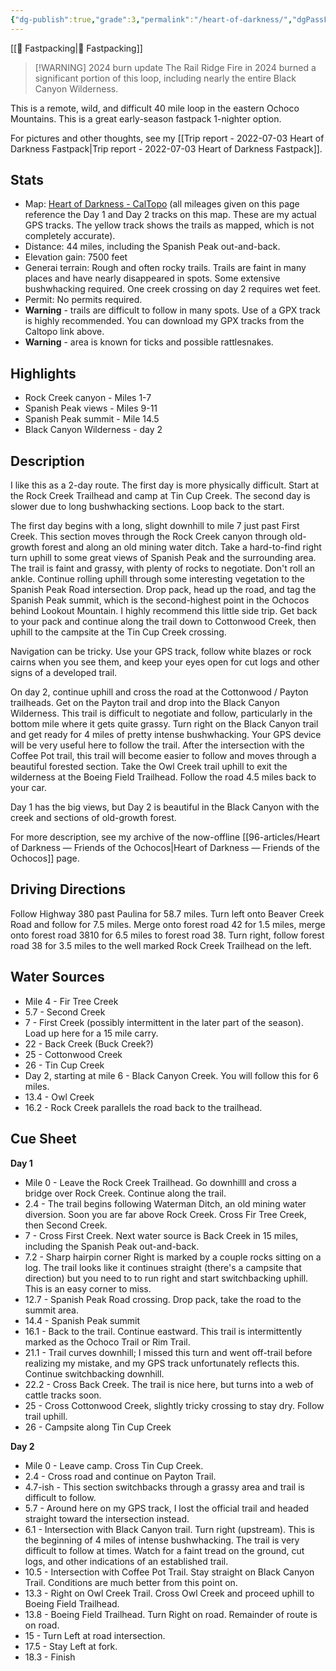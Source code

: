 ```yaml
---
{"dg-publish":true,"grade":3,"permalink":"/heart-of-darkness/","dgPassFrontmatter":true}
---
```



[[📘 Fastpacking\|📘 Fastpacking]]


> [!WARNING] 2024 burn update
> The Rail Ridge Fire in 2024 burned a significant portion of this loop, including nearly the entire Black Canyon Wilderness.


This is a remote, wild, and difficult 40 mile loop in the eastern Ochoco Mountains. This is a great early-season fastpack 1-nighter option.

For pictures and other thoughts, see my [[Trip report - 2022-07-03 Heart of Darkness Fastpack\|Trip report - 2022-07-03 Heart of Darkness Fastpack]].

## Stats

* Map: [Heart of Darkness - CalTopo](https://caltopo.com/m/EAUN) (all mileages given on this page reference the Day 1 and Day 2 tracks on this map. These are my actual GPS tracks. The yellow track shows the trails as mapped, which is not completely accurate).
* Distance: 44 miles, including the Spanish Peak out-and-back.
* Elevation gain: 7500 feet
* Generai terrain: Rough and often rocky trails. Trails are faint in many places and have nearly disappeared in spots. Some extensive bushwhacking required. One creek crossing  on day 2 requires wet feet.
* Permit: No permits required.
* **Warning** - trails are difficult to follow in many spots. Use of a GPX track is highly recommended. You can download my GPX tracks from the Caltopo link above.
* **Warning** - area is known for ticks and possible rattlesnakes.

## Highlights

* Rock Creek canyon - Miles 1-7
* Spanish Peak views - Miles 9-11
* Spanish Peak summit - Mile 14.5
* Black Canyon Wilderness - day 2

## Description

I like this as a 2-day route. The first day is more physically difficult. Start at the Rock Creek Trailhead and camp at Tin Cup Creek. The second day is slower due to long bushwhacking sections. Loop back to the start.

The first day begins with a long, slight downhill to mile 7 just past First Creek. This section moves through the Rock Creek canyon through old-growth forest and along an old mining water ditch. Take a hard-to-find right turn uphill to some great views of Spanish Peak and the surrounding area. The trail is faint and grassy, with plenty of rocks to negotiate. Don't roll an ankle. Continue rolling uphill through some interesting vegetation to the Spanish Peak Road intersection. Drop pack, head up the road, and tag the Spanish Peak summit, which is the second-highest point in the Ochocos behind Lookout Mountain. I highly recommend this little side trip. Get back to your pack and continue along the trail down to Cottonwood Creek, then uphill to the campsite at the Tin Cup Creek crossing.

Navigation can be tricky. Use your GPS track, follow white blazes or rock cairns when you see them, and keep your eyes open for cut logs and other signs of a developed trail.

On day 2, continue uphill and cross the road at the Cottonwood / Payton trailheads. Get on the Payton trail and drop into the Black Canyon Wilderness. This trail is difficult to negotiate and follow, particularly in the bottom mile where it gets quite grassy. Turn right on the Black Canyon trail and get ready for 4 miles of pretty intense bushwhacking. Your GPS device will be very useful here to follow the trail. After the intersection with the Coffee Pot trail, this trail will become easier to follow and moves through a beautiful forested section. Take the Owl Creek trail uphill to exit the wilderness at the Boeing Field Trailhead. Follow the road 4.5 miles back to your car.

Day 1 has the big views, but Day 2 is beautiful in the Black Canyon with the creek and sections of old-growth forest.

For more description, see my archive of the now-offline [[96-articles/Heart of Darkness — Friends of the Ochocos\|Heart of Darkness — Friends of the Ochocos]] page.

## Driving Directions

Follow Highway 380 past Paulina for 58.7 miles. Turn left onto Beaver Creek Road and follow for 7.5 miles. Merge onto forest road 42 for 1.5 miles, merge onto forest road 3810 for 6.5 miles to forest road 38. Turn right, follow forest road 38 for 3.5 miles to the well marked Rock Creek Trailhead on the left.

## Water Sources

* Mile 4 - Fir Tree Creek
* 5.7 - Second Creek
* 7 - First Creek (possibly intermittent in the later part of the season). Load up here for a 15 mile carry.
* 22 - Back Creek (Buck Creek?)
* 25 - Cottonwood Creek
* 26 - Tin Cup Creek
* Day 2, starting at mile 6 - Black Canyon Creek. You will follow this for 6 miles.
* 13.4 - Owl Creek
* 16.2 - Rock Creek parallels the road back to the trailhead.

## Cue Sheet

**Day 1**

* Mile 0 - Leave the Rock Creek Trailhead. Go downhilll and cross a bridge over Rock Creek. Continue along the trail.
* 2.4 - The trail begins following Waterman Ditch, an old mining water diversion. Soon you are far above Rock Creek. Cross Fir Tree Creek, then Second Creek.
* 7 - Cross First Creek. Next water source is Back Creek in 15 miles, including the Spanish Peak out-and-back.
* 7.2 - Sharp hairpin corner Right is marked by a couple rocks sitting on a log. The trail looks like it continues straight (there's a campsite that direction) but you need to to run right and start switchbacking uphill. This is an easy corner to miss.
* 12.7 - Spanish Peak Road crossing. Drop pack, take the road to the summit area.
* 14.4 - Spanish Peak summit
* 16.1 - Back to the trail. Continue eastward. This trail is intermittently marked as the Ochoco Trail or Rim Trail.
* 21.1 - Trail curves downhill; I missed this turn and went off-trail before realizing my mistake, and my GPS track unfortunately reflects this. Continue switchbacking downhill.
* 22.2 - Cross Back Creek. The trail is nice here, but turns into a web of cattle tracks soon.
* 25 - Cross Cottonwood Creek, slightly tricky crossing to stay dry. Follow trail uphill.
* 26 - Campsite along Tin Cup Creek

**Day 2**

* Mile 0 - Leave camp. Cross Tin Cup Creek.
* 2.4 - Cross road and continue on Payton Trail.
* 4.7-ish - This section switchbacks through a grassy area and trail is difficult to follow.
* 5.7 - Around here on my GPS track, I lost the official trail and headed straight toward the intersection instead.
* 6.1 - Intersection with Black Canyon trail. Turn right (upstream). This is the beginning of 4 miles of intense bushwhacking. The trail is very difficult to follow at times. Watch for a faint tread on the ground, cut logs, and other indications of an established trail.
* 10.5 - Intersection with Coffee Pot Trail. Stay straight on Black Canyon Trail. Conditions are much better from this point on.
* 13.3 - Right on Owl Creek Trail. Cross Owl Creek and proceed uphill to Boeing Field Trailhead.
* 13.8 - Boeing Field Trailhead. Turn Right on road. Remainder of route is on road.
* 15 - Turn Left at road intersection.
* 17.5 - Stay Left at fork.
* 18.3 - Finish